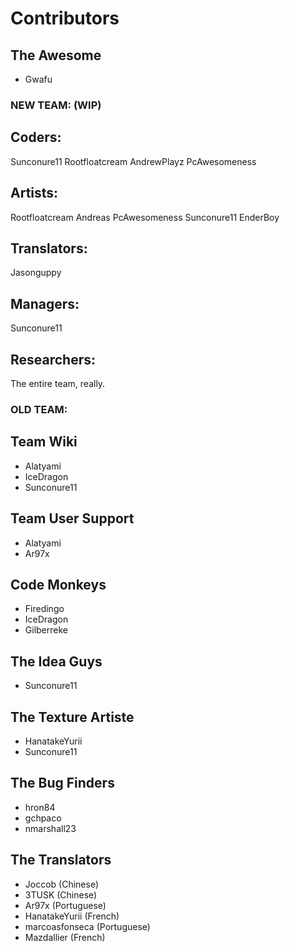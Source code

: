 # Contributors

## The Awesome
* Gwafu
 
### NEW TEAM: (WIP)

## Coders:
Sunconure11
Rootfloatcream
AndrewPlayz
PcAwesomeness

## Artists:
Rootfloatcream
Andreas
PcAwesomeness
Sunconure11
EnderBoy

## Translators:
Jasonguppy

## Managers:
Sunconure11

## Researchers:
The entire team, really.

### OLD TEAM:

## Team Wiki
* Alatyami
* IceDragon
* Sunconure11

## Team User Support
* Alatyami
* Ar97x

## Code Monkeys
* Firedingo
* IceDragon
* Gilberreke

## The Idea Guys
* Sunconure11

## The Texture Artiste
* HanatakeYurii
* Sunconure11

## The Bug Finders
* hron84
* gchpaco
* nmarshall23

## The Translators
* Joccob (Chinese)
* 3TUSK (Chinese)
* Ar97x (Portuguese)
* HanatakeYurii (French)
* marcoasfonseca (Portuguese)
* Mazdallier (French)


